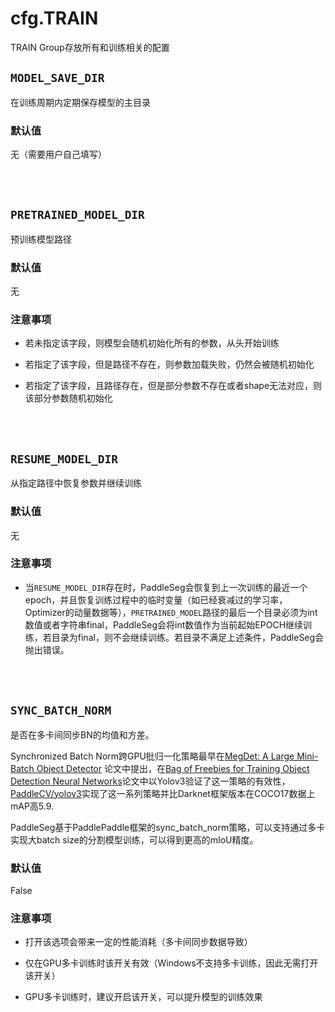 # cfg.TRAIN

TRAIN Group存放所有和训练相关的配置

## `MODEL_SAVE_DIR`
在训练周期内定期保存模型的主目录

### 默认值
无（需要用户自己填写）

<br/>
<br/>

## `PRETRAINED_MODEL_DIR`
预训练模型路径

### 默认值
无

### 注意事项

* 若未指定该字段，则模型会随机初始化所有的参数，从头开始训练

* 若指定了该字段，但是路径不存在，则参数加载失败，仍然会被随机初始化

* 若指定了该字段，且路径存在，但是部分参数不存在或者shape无法对应，则该部分参数随机初始化

<br/>
<br/>

## `RESUME_MODEL_DIR`
从指定路径中恢复参数并继续训练

### 默认值
无

### 注意事项

* 当`RESUME_MODEL_DIR`存在时，PaddleSeg会恢复到上一次训练的最近一个epoch，并且恢复训练过程中的临时变量（如已经衰减过的学习率，Optimizer的动量数据等），`PRETRAINED_MODEL`路径的最后一个目录必须为int数值或者字符串final，PaddleSeg会将int数值作为当前起始EPOCH继续训练，若目录为final，则不会继续训练。若目录不满足上述条件，PaddleSeg会抛出错误。

<br/>
<br/>

## `SYNC_BATCH_NORM`
是否在多卡间同步BN的均值和方差。

Synchronized Batch Norm跨GPU批归一化策略最早在[MegDet: A Large Mini-Batch Object Detector](https://arxiv.org/abs/1711.07240)
论文中提出，在[Bag of Freebies for Training Object Detection Neural Networks](https://arxiv.org/pdf/1902.04103.pdf)论文中以Yolov3验证了这一策略的有效性，[PaddleCV/yolov3](https://github.com/PaddlePaddle/models/tree/develop/PaddleCV/yolov3)实现了这一系列策略并比Darknet框架版本在COCO17数据上mAP高5.9.

PaddleSeg基于PaddlePaddle框架的sync_batch_norm策略，可以支持通过多卡实现大batch size的分割模型训练，可以得到更高的mIoU精度。

### 默认值
False

### 注意事项

* 打开该选项会带来一定的性能消耗（多卡间同步数据导致）

* 仅在GPU多卡训练时该开关有效（Windows不支持多卡训练，因此无需打开该开关）

* GPU多卡训练时，建议开启该开关，可以提升模型的训练效果
